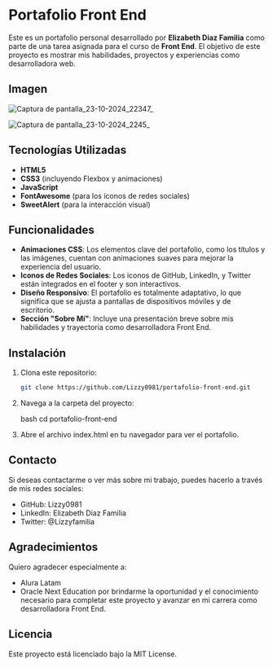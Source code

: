 # Portafolio Front End

Este es un portafolio personal desarrollado por **Elizabeth Diaz Familia** como parte de una tarea asignada para el curso de **Front End**. El objetivo de este proyecto 
es mostrar mis habilidades, proyectos y experiencias como desarrolladora web.

## Imagen 
![Captura de pantalla_23-10-2024_22347_](https://github.com/user-attachments/assets/29baf64f-32ad-4282-928d-110902ec8f9d)

![Captura de pantalla_23-10-2024_2245_](https://github.com/user-attachments/assets/c90bf93e-e9cb-47eb-9737-c0136cfe82c2)

## Tecnologías Utilizadas

- **HTML5**
- **CSS3** (incluyendo Flexbox y animaciones)
- **JavaScript**
- **FontAwesome** (para los íconos de redes sociales)
- **SweetAlert** (para la interacción visual)

## Funcionalidades

- **Animaciones CSS**: Los elementos clave del portafolio, como los títulos y las imágenes, cuentan con animaciones suaves para mejorar la experiencia del usuario.
- **Iconos de Redes Sociales**: Los iconos de GitHub, LinkedIn, y Twitter están integrados en el footer y son interactivos.
- **Diseño Responsivo**: El portafolio es totalmente adaptativo, lo que significa que se ajusta a pantallas de dispositivos móviles y de escritorio.
- **Sección "Sobre Mí"**: Incluye una presentación breve sobre mis habilidades y trayectoria como desarrolladora Front End.

## Instalación

1. Clona este repositorio:
   ```bash
   git clone https://github.com/Lizzy0981/portafolio-front-end.git
2. Navega a la carpeta del proyecto:

   bash
   cd portafolio-front-end

3. Abre el archivo index.html en tu navegador para ver el portafolio.

## Contacto
Si deseas contactarme o ver más sobre mi trabajo, puedes hacerlo a través de mis redes sociales:

- GitHub: Lizzy0981
- LinkedIn: Elizabeth Diaz Familia
- Twitter: @Lizzyfamilia

## Agradecimientos
Quiero agradecer especialmente a:

- Alura Latam
- Oracle Next Education
  por brindarme la oportunidad y el conocimiento necesario para completar este proyecto y avanzar en mi carrera como desarrolladora Front End.

## Licencia
Este proyecto está licenciado bajo la MIT License.
